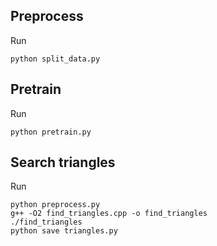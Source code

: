 ## Preprocess

Run

```
python split_data.py
```

## Pretrain

Run

```
python pretrain.py
```

## Search triangles

Run

```
python preprocess.py
g++ -O2 find_triangles.cpp -o find_triangles
./find_triangles
python save triangles.py
```
